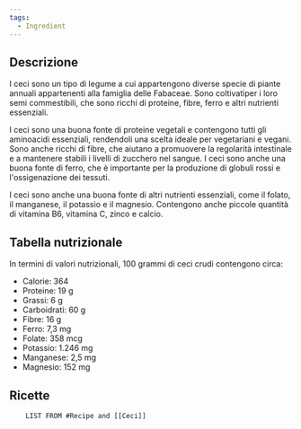 ```yaml
---
tags:
  - Ingredient
---
```



## Descrizione

I ceci sono un tipo di legume a cui appartengono diverse specie di piante annuali appartenenti alla famiglia delle Fabaceae. Sono coltivati ​​per i loro semi commestibili, che sono ricchi di proteine, fibre, ferro e altri nutrienti essenziali.   

I ceci sono una buona fonte di proteine ​​vegetali e contengono tutti gli aminoacidi essenziali, rendendoli una scelta ideale per vegetariani e vegani. Sono anche ricchi di fibre, che aiutano a promuovere la regolarità intestinale e a mantenere stabili i livelli di zucchero nel sangue. I ceci sono anche una buona fonte di ferro, che è importante per la produzione di globuli rossi e l'ossigenazione dei tessuti.

I ceci sono anche una buona fonte di altri nutrienti essenziali, come il folato, il manganese, il potassio e il magnesio. Contengono anche piccole quantità di vitamina B6, vitamina C, zinco e calcio.

## Tabella nutrizionale

In termini di valori nutrizionali, 100 grammi di ceci crudi contengono circa:

-   Calorie: 364
-   Proteine: 19 g
-   Grassi: 6 g
-   Carboidrati: 60 g
-   Fibre: 16 g
-   Ferro: 7,3 mg
-   Folate: 358 mcg
-   Potassio: 1.246 mg
-   Manganese: 2,5 mg
-   Magnesio: 152 mg

## Ricette
```dataview
	LIST FROM #Recipe and [[Ceci]]
```
